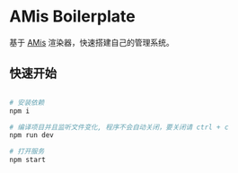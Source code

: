 AMis Boilerplate
==========================

基于 [AMis](https://github.com/baidu/amis) 渲染器，快速搭建自己的管理系统。

## 快速开始

```bash

# 安装依赖
npm i

# 编译项目并且监听文件变化, 程序不会自动关闭，要关闭请 ctrl + c
npm run dev

# 打开服务
npm start
```

